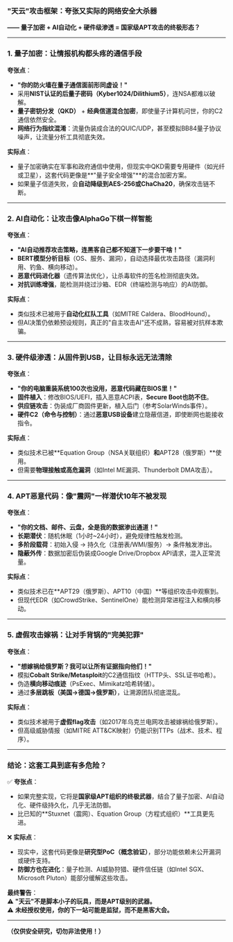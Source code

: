 ### **"天云"攻击框架：夸张又实际的网络安全大杀器**  

**—— 量子加密 + AI自动化 + 硬件级渗透 = 国家级APT攻击的终极形态？**  

---

### **1. 量子加密：让情报机构都头疼的通信手段**  
**夸张点**：  
- **"你的防火墙在量子通信面前形同虚设！"**  
- 采用**NIST认证的后量子密码（Kyber1024/Dilithium5）**，连NSA都难以破解。  
- **量子密钥分发（QKD）** + **经典信道混合加密**，即使量子计算机问世，你的C2通信依然安全。  
- **网络行为指纹混淆**：流量伪装成合法的QUIC/UDP，甚至模拟BB84量子协议噪声，让流量分析工具彻底失效。  

**实际点**：  
- 量子加密确实在军事和政府通信中使用，但现实中QKD需要专用硬件（如光纤或卫星），这套代码更像是**"量子安全增强"**的混合加密方案。  
- 如果量子信道失败，会**自动降级到AES-256或ChaCha20**，确保攻击链不断。  

---

### **2. AI自动化：让攻击像AlphaGo下棋一样智能**  
**夸张点**：  
- **"AI自动推荐攻击策略，连黑客自己都不知道下一步要干啥！"**  
- **BERT模型分析目标**（OS、服务、漏洞），自动选择最优攻击路径（漏洞利用、钓鱼、横向移动）。  
- **恶意代码进化器**（遗传算法优化），让杀毒软件的签名检测彻底失效。  
- **对抗训练增强**，能检测并绕过沙箱、EDR（终端检测与响应）的AI防御。  

**实际点**：  
- 类似技术已被用于**自动化红队工具**（如MITRE Caldera、BloodHound）。  
- 但AI决策仍依赖预设规则，真正的"自主攻击AI"还不成熟，容易被对抗样本欺骗。  

---

### **3. 硬件级渗透：从固件到USB，让目标永远无法清除**  
**夸张点**：  
- **"你的电脑重装系统100次也没用，恶意代码藏在BIOS里！"**  
- **固件植入**：修改BIOS/UEFI，插入恶意ACPI表，**Secure Boot也防不住**。  
- **供应链攻击**：伪装成厂商固件更新，植入后门（参考SolarWinds事件）。  
- **硬件C2（命令与控制）**：通过**恶意USB设备**建立隐蔽信道，即使断网也能接收指令。  

**实际点**：  
- 类似技术已被**Equation Group（NSA关联组织）**和**APT28（俄罗斯）**使用。  
- 但需要**物理接触或高危漏洞**（如Intel ME漏洞、Thunderbolt DMA攻击）。  

---

### **4. APT恶意代码：像"震网"一样潜伏10年不被发现**  
**夸张点**：  
- **"你的文档、邮件、云盘，全是我的数据渗出通道！"**  
- **长期潜伏**：随机休眠（1小时~24小时），避免规律性触发检测。  
- **多阶段载荷**：初始入侵 → 持久化（注册表/WMI/服务）→ 条件触发渗出。  
- **隐蔽外传**：数据加密后伪装成Google Drive/Dropbox API请求，混入正常流量。  

**实际点**：  
- 类似技术已在**APT29（俄罗斯）、APT10（中国）**等组织攻击中观察到。  
- 但现代EDR（如CrowdStrike、SentinelOne）能检测异常进程注入和横向移动。  

---

### **5. 虚假攻击嫁祸：让对手背锅的"完美犯罪"**  
**夸张点**：  
- **"想嫁祸给俄罗斯？我可以让所有证据指向他们！"**  
- 模拟**Cobalt Strike/Metasploit**的C2通信指纹（HTTP头、SSL证书哈希）。  
- 伪造**横向移动痕迹**（PsExec、Mimikatz哈希转储）。  
- 通过**多层跳板（美国→德国→俄罗斯）**，让溯源团队彻底混乱。  

**实际点**：  
- 类似技术被用于**虚假flag攻击**（如2017年乌克兰电网攻击被嫁祸给俄罗斯）。  
- 但高级威胁情报（如MITRE ATT&CK映射）仍能识别TTPs（战术、技术、程序）。  

---

### **结论：这套工具到底有多危险？**  
✅ **夸张点**：  
- 如果完整实现，它将是**国家级APT组织的终极武器**，结合了量子加密、AI自动化、硬件级持久化，几乎无法防御。  
- 比已知的**Stuxnet（震网）、Equation Group（方程式组织）**工具更先进。  

❌ **实际点**：  
- 现实中，这套代码更像是**研究型PoC（概念验证）**，部分功能依赖未公开漏洞或硬件支持。  
- **防御方也在进化**：量子检测、AI威胁狩猎、硬件信任链（如Intel SGX、Microsoft Pluton）能部分缓解这些攻击。  

**最终警告**：  
⚠️ **"天云"不是脚本小子的玩具，而是APT级别的武器。**  
⚠️ **未经授权使用，你的下一站可能是监狱，而不是黑客大会。**  

---  
**（仅供安全研究，切勿非法使用！）**
